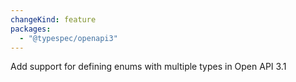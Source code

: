 ```yaml
---
changeKind: feature
packages:
  - "@typespec/openapi3"
---
```


Add support for defining enums with multiple types in Open API 3.1